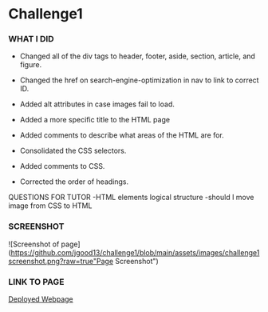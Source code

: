 # Challenge1


### WHAT I DID
* Changed all of the div tags to header, footer, aside, section, article, and figure.

* Changed the href on search-engine-optimization in nav to link to correct ID.

* Added alt attributes in case images fail to load.

* Added a more specific title to the HTML page

* Added comments to describe what areas of the HTML are for.

* Consolidated the CSS selectors.

* Added comments to CSS.

* Corrected the order of headings.

QUESTIONS FOR TUTOR
-HTML elements logical structure
-should I move image from CSS to HTML


### SCREENSHOT

![Screenshot of page](https://github.com/jgood13/challenge1/blob/main/assets/images/challenge1screenshot.png?raw=true"Page Screenshot")

### LINK TO PAGE

<a href="https://jgood13.github.io/challenge1/" target="_blank">Deployed Webpage</a>